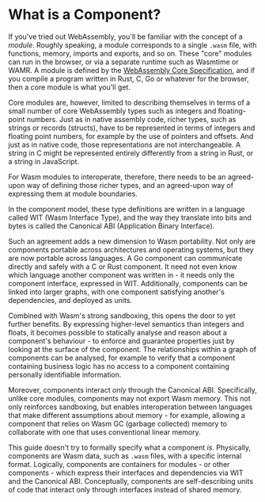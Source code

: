 # What is a Component?

If you've tried out WebAssembly, you'll be familiar with the concept of a _module_. Roughly speaking, a module corresponds to a single `.wasm` file, with functions, memory, imports and exports, and so on. These "core" modules can run in the browser, or via a separate runtime such as Wasmtime or WAMR. A module is defined by the [WebAssembly Core Specification](https://webassembly.github.io/spec/core/), and if you compile a program written in Rust, C, Go or whatever for the browser, then a core module is what you'll get.

Core modules are, however, limited to describing themselves in terms of a small number of core WebAssembly types such as integers and floating-point numbers. Just as in native assembly code, richer types, such as strings or records (structs), have to be represented in terms of integers and floating point numbers, for example by the use of pointers and offsets. And just as in native code, those representations are not interchangeable. A string in C might be represented entirely differently from a string in Rust, or a string in JavaScript.

For Wasm modules to interoperate, therefore, there needs to be an agreed-upon way of defining those richer types, and an agreed-upon way of expressing them at module boundaries.

In the component model, these type definitions are written in a language called WIT (Wasm Interface Type), and the way they translate into bits and bytes is called the Canonical ABI (Application Binary Interface).

Such an agreement adds a new dimension to Wasm portability. Not only are components portable across architectures and operating systems, but they are now portable across languages. A Go component can communicate directly and safely with a C or Rust component. It need not even know which language another component was written in - it needs only the component interface, expressed in WIT. Additionally, components can be linked into larger graphs, with one component satisfying another's dependencies, and deployed as units.

Combined with Wasm's strong sandboxing, this opens the door to yet further benefits.  By expressing higher-level semantics than integers and floats, it becomes possible to statically analyse and reason about a component's behaviour - to enforce and guarantee properties just by looking at the surface of the component. The relationships within a graph of components can be analysed, for example to verify that a component containing business logic has no access to a component containing personally identifiable information.

Moreover, components interact _only_ through the Canonical ABI. Specifically, unlike core modules, components may not export Wasm memory. This not only reinforces sandboxing, but enables interoperation between languages that make different assumptions about memory - for example, allowing a component that relies on Wasm GC (garbage collected) memory to collaborate with one that uses conventional linear memory.

This guide doesn't try to formally specify what a component _is_. Physically, components are Wasm data, such as `.wasm` files, with a specific internal format. Logically, components are containers for modules - or other components - which express their interfaces and dependencies via WIT and the Canonical ABI. Conceptually, components are self-describing units of code that interact only through interfaces instead of shared memory.
